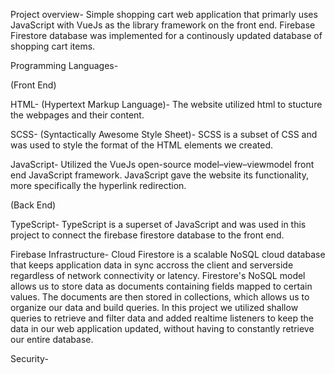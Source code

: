 
Project overview-
Simple shopping cart web application that primarly uses JavaScript with VueJs as the library framework on the front end. Firebase Firestore database was implemented for a continously updated database of shopping cart items. 

Programming Languages- 

(Front End)

HTML- (Hypertext Markup Language)- The website utilized html to stucture the webpages and their content.

SCSS- (Syntactically Awesome Style Sheet)- SCSS is a subset of CSS and was used to style the format of the HTML elements we created.

JavaScript- Utilized the VueJs open-source model–view–viewmodel front end JavaScript framework. JavaScript gave the website its functionality, more specifically the hyperlink redirection.

(Back End)

TypeScript- TypeScript is a superset of JavaScript and was used in this project to connect the firebase firestore database to the front end.

Firebase Infrastructure- 
Cloud Firestore is a scalable NoSQL cloud database that keeps application data in sync accross the client and serverside regardless of network connectivity or latency. Firestore's NoSQL model allows us to store data as documents containing fields mapped to certain values. The documents are then stored in collections, which allows us to organize our data and build queries. In this project we utilized shallow queries to retrieve and filter data and added realtime listeners to keep the data in our web application updated, without having to constantly retrieve our entire database.   

Security- 
